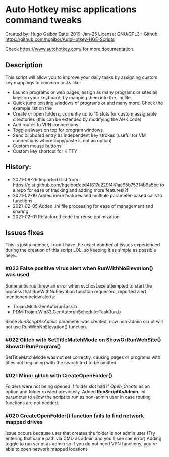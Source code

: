 
# Auto Hotkey misc applications command tweaks 
Created by: Hugo Gaibor
Date: 2019-Jan-25
License: GNU/GPL3+
Github: https://github.com/hgaibor/AutoHotkey-HGE-Scripts

Check https://www.autohotkey.com/ for more documentation.

## Description 
This script will allow you to improve your daily tasks by assigning custom key mappings to common tasks like: 
- Launch programs or web pages, assign as many programs or sites as keys on your keyboard, by mapping them into the .ini file 
- Quick jump existing windows of programs or and many more! Check the example list on the 
- Create or open folders, currently up to 10 slots for custom assignable directories (this can be extended by modifying the AHK code) 
- Add routes to VPN connections 
- Toggle always on top for program windows
- Send clipboard entry as independent key strokes (useful for VM connections where copy/paste is not an option)
- Custom mouse buttons 
- Custom key shortcut for KiTTY 

## History:
 
 - 2021-09-29   Imported Gist from https://gist.github.com/hgaibor/ced4f817e229f441ae95b75314b9a5be to a repo for ease of tracking and adding more features(?)
 - 2021-02-10   Added more features and multiple parameter-based calls to functions
 - 2021-02-05   Added .ini file processing for ease of management and sharing 
 - 2021-02-01   Refactored code for reuse optimization

## Issues fixes
This is just a number, I don't have the exact number of issues experienced during the creation of this script LOL, so keeping it as simple as possible here.. 

### \#023 False positive virus alert when RunWithNoElevation() was used
Some antivirus threw an error when svchost.exe attempted to start the process that RunWithNoElevation function requested, reported alert mentioned below alerts: 
- Trojan.Multi.GenAutorunTask.b
- PDM:Trojan.Win32.GenAutorunSchedulerTaskRun.b

Since *RunScriptAsAdmin* parameter was created, now non-admin script will not use RunWithNoElevation() function.


### \#022 Glitch with SetTitleMatchMode on ShowOrRunWebSite() ShowOrRunProgram()
SetTitleMatchMode was not set correctly, causing pages or programs with titles not beginning with the search text to be omitted. 

### \#021 Minor glitch with CreateOpenFolder()
Folders were not being opened if folder slot had if *Open_Create* as an option and folder existed previously. Added **RunScriptAsAdmin** .ini parameter to allow the script to run as non-admin user in case routing functions are not needed.

### \#020 CreateOpenFolder() function fails to find network mapped drives
Issue occurs because user that creates the folder is not admin user (Try entering that same path via CMD as admin and you'll see sae error) 
Adding  toggle to run script as admin so if you do not need VPN functions, you're able to open network mapped locations
